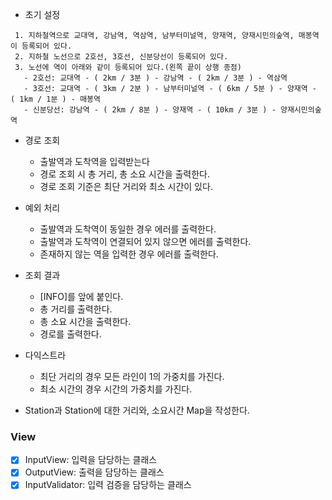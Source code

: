 
- 초기 설정
```
 1. 지하철역으로 교대역, 강남역, 역삼역, 남부터미널역, 양재역, 양재시민의숲역, 매봉역이 등록되어 있다.
 2. 지하철 노선으로 2호선, 3호선, 신분당선이 등록되어 있다.
 3. 노선에 역이 아래와 같이 등록되어 있다.(왼쪽 끝이 상행 종점)
   - 2호선: 교대역 - ( 2km / 3분 ) - 강남역 - ( 2km / 3분 ) - 역삼역
   - 3호선: 교대역 - ( 3km / 2분 ) - 남부터미널역 - ( 6km / 5분 ) - 양재역 - ( 1km / 1분 ) - 매봉역
   - 신분당선: 강남역 - ( 2km / 8분 ) - 양재역 - ( 10km / 3분 ) - 양재시민의숲역
```

- 경로 조회
  - 출발역과 도착역을 입력받는다
  - 경로 조회 시 총 거리, 총 소요 시간을 출력한다.
  - 경로 조회 기준은 최단 거리와 최소 시간이 있다.

- 예외 처리
  - 출발역과 도착역이 동일한 경우 에러를 출력한다.
  - 출발역과 도착역이 연결되어 있지 않으면 에러를 출력한다.
  - 존재하지 않는 역을 입력한 경우 에러를 출력한다.

- 조회 결과
  - [INFO]를 앞에 붙인다.
  - 총 거리를 출력한다.
  - 총 소요 시간을 출력한다.
  - 경로를 출력한다.

- 다익스트라 
  - 최단 거리의 경우 모든 라인이 1의 가중치를 가진다.
  - 최소 시간의 경우 시간의 가중치를 가진다.

- Station과 Station에 대한 거리와, 소요시간 Map을 작성한다.


### View

- [x] InputView: 입력을 담당하는 클래스
- [x] OutputView: 출력을 담당하는 클래스
- [x] InputValidator: 입력 검증을 담당하는 클래스
